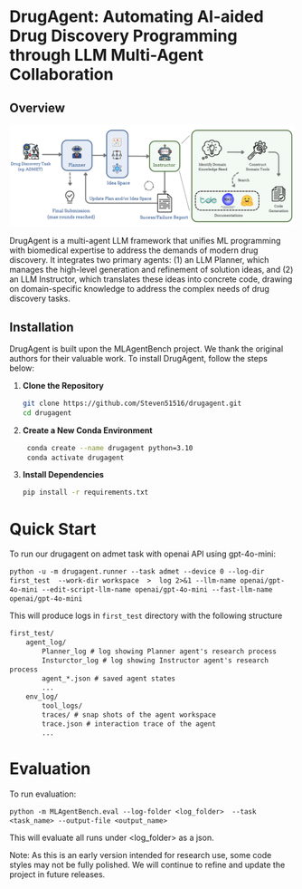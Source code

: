 # DrugAgent: Automating AI-aided Drug Discovery Programming through LLM Multi-Agent Collaboration

## Overview

<p align="center">
  <img src="figs/overview.png" alt="DrugAgent Overview" width="600px" />
</p>

DrugAgent is a multi-agent LLM framework that unifies ML programming with biomedical expertise to address the demands of modern drug discovery. It integrates two primary agents: (1) an LLM Planner, which manages the high-level generation and refinement of solution ideas, and (2) an LLM Instructor, which translates these ideas into concrete code, drawing on domain-specific knowledge to address the complex needs of drug discovery tasks.

## Installation

DrugAgent is built upon the MLAgentBench project. We thank the original authors for their valuable work. To install DrugAgent, follow the steps below:

1. **Clone the Repository**

   ```bash
   git clone https://github.com/Steven51516/drugagent.git
   cd drugagent
   ```

2. **Create a New Conda Environment**

   ```bash
    conda create --name drugagent python=3.10
    conda activate drugagent
   ```
2. **Install Dependencies**
   ```bash
   pip install -r requirements.txt
   ```


# Quick Start

To run our drugagent on admet task with openai API using gpt-4o-mini:

```
python -u -m drugagent.runner --task admet --device 0 --log-dir first_test  --work-dir workspace  >  log 2>&1 --llm-name openai/gpt-4o-mini --edit-script-llm-name openai/gpt-4o-mini --fast-llm-name openai/gpt-4o-mini
```


This will produce logs in `first_test` directory with the following structure
```
first_test/
    agent_log/
        Planner_log # log showing Planner agent's research process
        Insturctor_log # log showing Instructor agent's research process
        agent_*.json # saved agent states
        ...
    env_log/
        tool_logs/ 
        traces/ # snap shots of the agent workspace
        trace.json # interaction trace of the agent
        ...
```

# Evaluation

To run evaluation:
```
python -m MLAgentBench.eval --log-folder <log_folder>  --task <task_name> --output-file <output_name>
```

This will evaluate all runs under <log_folder> as a json.

Note: As this is an early version intended for research use, some code styles may not be fully polished. We will continue to refine and update the project in future releases.